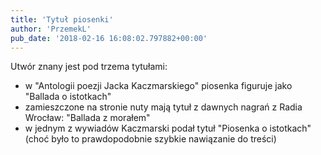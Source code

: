 ```yaml
---
title: 'Tytuł piosenki'
author: 'PrzemekL'
pub_date: '2018-02-16 16:08:02.797882+00:00'
---
```


Utwór znany jest pod trzema tytułami:

- w "Antologii poezji Jacka Kaczmarskiego" piosenka figuruje jako "Ballada o istotkach"
 - zamieszczone na stronie nuty mają tytuł z dawnych nagrań z Radia Wrocław: "Ballada z morałem"
 - w jednym z wywiadów Kaczmarski podał tytuł "Piosenka o istotkach" \(choć było to prawdopodobnie szybkie nawiązanie do treści\)